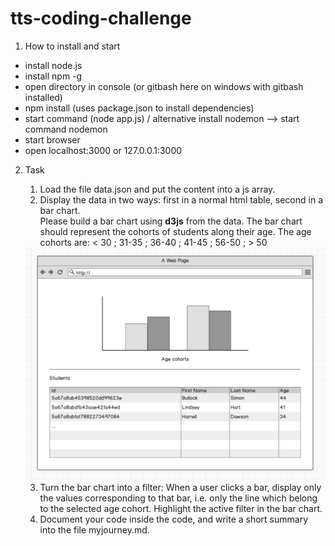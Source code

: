 # tts-coding-challenge

1. How to install and start

- install node.js
- install npm -g
- open directory in console (or gitbash here on windows with gitbash installed)
- npm install (uses package.json to install dependencies)
- start command (node app.js) / alternative install nodemon --> start command nodemon
- start browser
- open localhost:3000 or 127.0.0.1:3000

2. Task
	1. Load the file data.json and put the content into a js array.
	2. Display the data in two ways: first in a normal html table, second in a bar chart.<br>Please build a bar chart using __d3js__ from the data. The bar chart should represent the cohorts of students along their age. The age cohorts are:
	< 30 ; 31-35 ; 36-40 ; 41-45 ; 56-50 ; > 50

	<img src="wireframe.png">

	3. Turn the bar chart into a filter: When a user clicks a bar, display only the values corresponding to that bar, i.e. only the line which belong to the selected age cohort. Highlight the active filter in the bar chart.
	4. Document your code inside the code, and write a short summary into the file myjourney.md. 
	